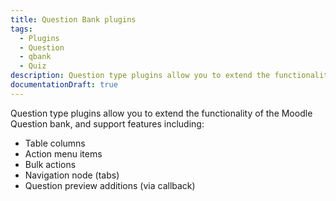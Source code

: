 ```yaml
---
title: Question Bank plugins
tags:
  - Plugins
  - Question
  - qbank
  - Quiz
description: Question type plugins allow you to extend the functionality of the Moodle Question bank.
documentationDraft: true
---
```


<Since
  version="4.0"
  issueNumber="MDL-70329"
/>

Question type plugins allow you to extend the functionality of the Moodle Question bank, and support features including:

- Table columns
- Action menu items
- Bulk actions
- Navigation node (tabs)
- Question preview additions (via callback)
